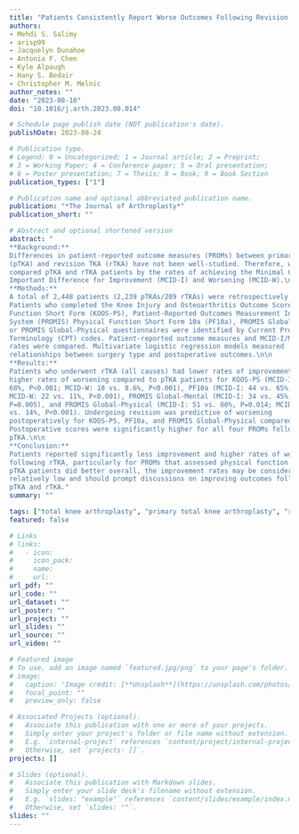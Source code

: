 ```yaml
---
title: "Patients Consistently Report Worse Outcomes Following Revision Total Knee Arthroplasty Compared to Primary Total Knee Arthroplasty"
authors: 
- Mehdi S. Salimy
- arisp99
- Jacquelyn Dunahoe
- Antonia F. Chen
- Kyle Alpaugh
- Hany S. Bedair
- Christopher M. Melnic
author_notes: ""
date: "2023-08-10"
doi: "10.1016/j.arth.2023.08.014"

# Schedule page publish date (NOT publication's date).
publishDate: 2023-08-24

# Publication type.
# Legend: 0 = Uncategorized; 1 = Journal article; 2 = Preprint;
# 3 = Working Paper; 4 = Conference paper; 5 = Oral presentation; 
# 6 = Poster presentation; 7 = Thesis; 8 = Book; 9 = Book Section
publication_types: ["1"]

# Publication name and optional abbreviated publication name.
publication: "*The Journal of Arthroplasty*"
publication_short: ""

# Abstract and optional shortened version
abstract: "
**Background:**
Differences in patient-reported outcome measures (PROMs) between primary TKA
(pTKA) and revision TKA (rTKA) have not been well-studied. Therefore, we
compared pTKA and rTKA patients by the rates of achieving the Minimal Clinically
Important Difference for Improvement (MCID-I) and Worsening (MCID-W).\n\n
**Methods:**
A total of 2,448 patients (2,239 pTKAs/209 rTKAs) were retrospectively studied.
Patients who completed the Knee Injury and Osteoarthritis Outcome Score-Physical
Function Short Form (KOOS-PS), Patient-Reported Outcomes Measurement Information
System (PROMIS) Physical Function Short Form 10a (PF10a), PROMIS Global-Mental,
or PROMIS Global-Physical questionnaires were identified by Current Procedural
Terminology (CPT) codes. Patient-reported outcome measures and MCID-I/MCID-W
rates were compared. Multivariate logistic regression models measured
relationships between surgery type and postoperative outcomes.\n\n
**Results:**
Patients who underwent rTKA (all causes) had lower rates of improvement and
higher rates of worsening compared to pTKA patients for KOOS-PS (MCID-I: 54 vs.
68%, P<0.001; MCID-W: 18 vs. 8.6%, P<0.001), PF10a (MCID-I: 44 vs. 65%, P<0.001;
MCID-W: 22 vs. 11%, P<0.001), PROMIS Global-Mental (MCID-I: 34 vs. 45%,
P=0.005), and PROMIS Global-Physical (MCID-I: 51 vs. 60%, P=0.014; MCID-W: 29
vs. 14%, P<0.001). Undergoing revision was predictive of worsening
postoperatively for KOOS-PS, PF10a, and PROMIS Global-Physical compared to pTKA.
Postoperative scores were significantly higher for all four PROMs following
pTKA.\n\n
**Conclusion:**
Patients reported significantly less improvement and higher rates of worsening
following rTKA, particularly for PROMs that assessed physical function. Although
pTKA patients did better overall, the improvement rates may be considered
relatively low and should prompt discussions on improving outcomes following
pTKA and rTKA."
summary: ""

tags: ["total knee arthroplasty", "primary total knee arthroplasty", "revision total knee arthroplasty", "MCID", "PROMs"]
featured: false

# Links
# links:
#   - icon:
#     icon_pack: 
#     name:
#     url: 
url_pdf: ""
url_code: ""
url_dataset: ""
url_poster: ""
url_project: ""
url_slides: ""
url_source: ""
url_video: ""

# Featured image
# To use, add an image named `featured.jpg/png` to your page's folder. 
# image:
#   caption: 'Image credit: [**Unsplash**](https://unsplash.com/photos/jdD8gXaTZsc)'
#   focal_point: ""
#   preview_only: false

# Associated Projects (optional).
#   Associate this publication with one or more of your projects.
#   Simply enter your project's folder or file name without extension.
#   E.g. `internal-project` references `content/project/internal-project/index.md`.
#   Otherwise, set `projects: []`.
projects: []

# Slides (optional).
#   Associate this publication with Markdown slides.
#   Simply enter your slide deck's filename without extension.
#   E.g. `slides: "example"` references `content/slides/example/index.md`.
#   Otherwise, set `slides: ""`.
slides: ""
---
```

